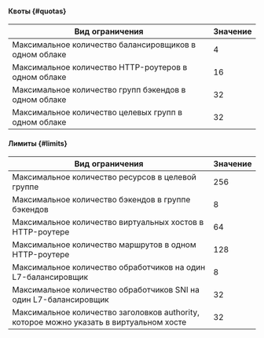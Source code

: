 #### Квоты {#quotas}

Вид ограничения | Значение
----- | -----
Максимальное количество балансировщиков в одном облаке | 4
Максимальное количество HTTP-роутеров в одном облаке | 16
Максимальное количество групп бэкендов в одном облаке | 32
Максимальное количество целевых групп в одном облаке | 32

#### Лимиты {#limits}

Вид ограничения | Значение
----- | -----
Максимальное количество ресурсов в целевой группе | 256
Максимальное количество бэкендов в группе бэкендов | 8
Максимальное количество виртуальных хостов в HTTP-роутере | 64
Максимальное количество маршрутов в одном HTTP-роутере | 128
Максимальное количество обработчиков на один L7-балансировщик | 8
Максимальное количество обработчиков SNI на один L7-балансировщик | 32
Максимальное количество заголовков authority, которое можно указать в виртуальном хосте | 32